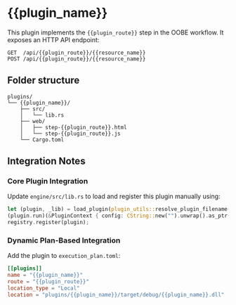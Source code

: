 # {{plugin_name}}

This plugin implements the `{{plugin_route}}` step in the OOBE workflow. It exposes an HTTP API endpoint:

```
GET  /api/{{plugin_route}}/{{resource_name}}
POST /api/{{plugin_route}}/{{resource_name}}
```

## Folder structure

```
plugins/
└── {{plugin_name}}/
    ├── src/
    │   └── lib.rs
    ├── web/
    │   ├── step-{{plugin_route}}.html
    │   └── step-{{plugin_route}}.js
    └── Cargo.toml
```

## Integration Notes

### Core Plugin Integration
Update `engine/src/lib.rs` to load and register this plugin manually using:

```rust
let (plugin, _lib) = load_plugin(plugin_utils::resolve_plugin_filename("{{plugin_name}}"))?;
(plugin.run)(&PluginContext { config: CString::new("").unwrap().as_ptr() });
registry.register(plugin);
```

### Dynamic Plan-Based Integration
Add the plugin to `execution_plan.toml`:

```toml
[[plugins]]
name = "{{plugin_name}}"
route = "{{plugin_route}}"
location_type = "Local"
location = "plugins/{{plugin_name}}/target/debug/{{plugin_name}}.dll"
```